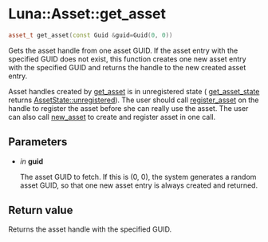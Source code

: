 # Luna::Asset::get_asset

```c++
asset_t get_asset(const Guid &guid=Guid(0, 0))
```

Gets the asset handle from one asset GUID. If the asset entry with the specified GUID does not exist, this function creates one new asset entry with the specified GUID and returns the handle to the new created asset entry. 

Asset handles created by [get_asset](group___asset_1gac941c1a7d0e790e712d2cb1cd2ffa2e6.md) is in unregistered state ( [get_asset_state](group___asset_1gaee4164c941084a29087e9edb2ffe8398.md) returns [AssetState::unregistered](group___asset_1ggab13244cbadc637f8b1d99534d1c4cc3ba7024db6aaf8e0fac22cd773f9b87f6bd.md)). The user should call [register_asset](group___asset_1ga2761d87367e59f0ff5d6e2726f21d800.md) on the handle to register the asset before she can really use the asset. The user can also call [new_asset](group___asset_1gaadb45644d9fc944348496f81119ea679.md) to create and register asset in one call. 

## Parameters
* *in* **guid**

    The asset GUID to fetch. If this is (0, 0), the system generates a random asset GUID, so that one new asset entry is always created and returned. 

## Return value
Returns the asset handle with the specified GUID. 

